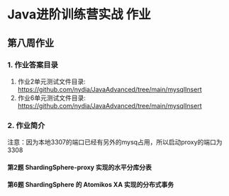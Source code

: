 # Java进阶训练营实战 作业

## 第八周作业


### 1. 作业答案目录
1. 作业2单元测试文件目录: https://github.com/nydia/JavaAdvanced/tree/main/mysqlInsert
2. 作业6单元测试文件目录: https://github.com/nydia/JavaAdvanced/tree/main/mysqlInsert

### 2. 作业简介

注意：因为本地3307的端口已经有另外的mysq占用，所以启动proxy的端口为3308


#### 第2题  ShardingSphere-proxy 实现的水平分库分表


#### 第6题  ShardingSphere 的 Atomikos XA 实现的分布式事务

